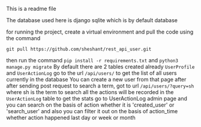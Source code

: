 This is a readme file

The database used here is django sqlite  which is by default database

for running the project, create a virtual environment and pull the code using the command

`git pull https://github.com/sheshant/rest_api_user.git`

then run the command `pip install -r requirements.txt` and `python3 manage.py migrate`
By default there are 2 tables created already `UserProfile` and `UserActionLog`
go to the url `/api/users/` to get the list of all users currently in the database
You can create a new user from that page after after sending post request 
to search a term, got to url `/api/users/?query=sh` where sh is the term to search
all the actions will be recorded in the `UserActionLog` table
to get the stats go to UserActionLog admin page and you can search on the basis of action whether it is 'created_user' or 'search_user' and also you can filter it out on the basis of action_time whether action happened last day or week or month 




